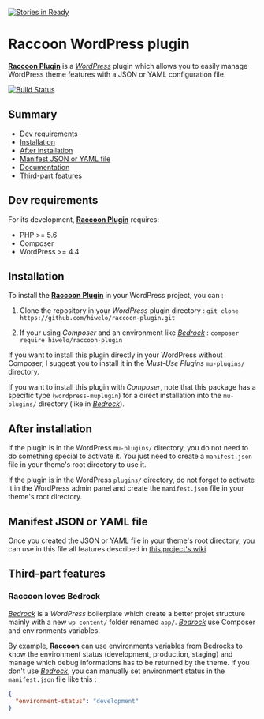 [![Stories in Ready](https://badge.waffle.io/hiwelo/raccoon-plugin.png?label=ready&title=Ready)](https://waffle.io/hiwelo/raccoon-plugin?utm_source=badge)
# Raccoon WordPress plugin

**[Raccoon Plugin](https://github.com/hiwelo/raccoon-plugin)** is a [_WordPress_](https://wordpress.org/) plugin which allows you to easily manage WordPress theme features with a JSON or YAML configuration file.

[![Build Status](https://travis-ci.org/hiwelo/raccoon-plugin.svg)](https://travis-ci.org/hiwelo/raccoon-plugin)


## Summary
  - [Dev requirements](#dev-requirements)
  - [Installation](#installation)
  - [After installation](#after-installation)
  - [Manifest JSON or YAML file](#manifest-json-or-yaml-file)
  - [Documentation](https://github.com/hiwelo/raccoon-plugin/wiki)
  - [Third-part features](#third-part-features)


## Dev requirements
For its development, **[Raccoon Plugin](https://github.com/hiwelo/raccoon-plugin)** requires:
  - PHP >= 5.6
  - Composer
  - WordPress >= 4.4


## Installation
To install the **[Raccoon Plugin](https://github.com/hiwelo/raccoon-plugin)** in your
WordPress project, you can :

1. Clone the repository in your _WordPress_ plugin directory :
`git clone https://github.com/hiwelo/raccoon-plugin.git`

2. If your using _Composer_ and an environment like _[Bedrock](https://roots.io/bedrock)_ : `composer require hiwelo/raccoon-plugin`


If you want to install this plugin directly in your WordPress without Composer, I suggest you to install it in the *Must-Use Plugins* `mu-plugins/` directory.

If you want to install this plugin with _Composer_, note that this package has a specific type (`wordpress-muplugin`) for a direct installation into the `mu-plugins/` directory (like in _[Bedrock](https://roots.io/bedrock)_).


## After installation

If the plugin is in the WordPress `mu-plugins/` directory, you do not need to do something special to activate it.
You just need to create a `manifest.json` file in your theme's root directory to use it.

If the plugin is in the WordPress `plugins/` directory, do not forget to activate it in the WordPress admin panel and create the `manifest.json` file in your theme's root directory.


## Manifest JSON or YAML file

Once you created the JSON or YAML file in your theme's root directory, you can use in this file all features described in [this project's wiki](https://github.com/hiwelo/raccoon-plugin/wiki).


## Third-part features

### Raccoon loves Bedrock
_[Bedrock](https://roots.io/bedrock/)_ is a _WordPress_ boilerplate which create a better projet structure mainly with a new `wp-content/` folder renamed `app/`.
_[Bedrock](https://roots.io/bedrock/)_ use Composer and environments variables.

By example, **[Raccoon](https://github.com/hiwelo/raccoon/)** can use environments variables from Bedrocks to know the environment status (development, production, staging) and manage which debug informations has to be returned by the theme.
If you don't use _[Bedrock](https://roots.io/bedrock/)_, you can manually set environment status in the `manifest.json` file like this :
```json
{
  "environment-status": "development"
}
```
